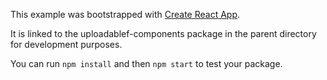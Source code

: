 This example was bootstrapped with [Create React App](https://github.com/facebook/create-react-app).

It is linked to the uploadablef-components package in the parent directory for development purposes.

You can run `npm install` and then `npm start` to test your package.
